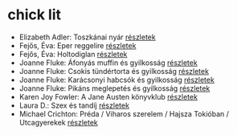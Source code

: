# chick lit

- Elizabeth Adler: Toszkánai nyár [részletek](_details/Elizabeth%20Adler.md#id_1211)
- Fejős, Éva: Eper reggelire [részletek](_details/Fej%C5%91s%2C%20%C3%89va.md#id_17)
- Fejős, Éva: Holtodiglan [részletek](_details/Fej%C5%91s%2C%20%C3%89va.md#id_426)
- Joanne Fluke: Áfonyás muffin és gyilkosság [részletek](_details/Joanne%20Fluke.md#id_622)
- Joanne Fluke: Csokis tündértorta és gyilkosság [részletek](_details/Joanne%20Fluke.md#id_624)
- Joanne Fluke: Karácsonyi habcsók és gyilkosság [részletek](_details/Joanne%20Fluke.md#id_625)
- Joanne Fluke: Pikáns meglepetés és gyilkosság [részletek](_details/Joanne%20Fluke.md#id_623)
- Karen Joy Fowler: A Jane Austen könyvklub [részletek](_details/Karen%20Joy%20Fowler.md#id_629)
- Laura D.: Szex és tandíj [részletek](_details/Laura%20D..md#id_904)
- Michael Crichton: Préda / Viharos szerelem / Hajsza Tokióban / Utcagyerekek [részletek](_details/Michael%20Crichton.md#id_758)